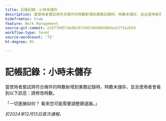 ```yaml
---
title: 記帳記錄：小時未儲存
description: 當使用者嘗試將符合條件的時數新增到業務記錄時，時數未儲存，並且使用者會看到一則訊息。
hidefromtoc: true
feature: Work Management
source-git-commit: e35f7b857de061973467ddd90400dea51f3a2b59
workflow-type: tm+mt
source-wordcount: '75'
ht-degree: 0%

---
```



# 記帳記錄：小時未儲存

當使用者嘗試將符合條件的時數新增到業務記錄時，時數未儲存，並且使用者會看到以下訊息：請修改時數。

「一切進展如何？ 看來您可能需要調整篩選器。」

_於2024年12月13日首次通報。_
